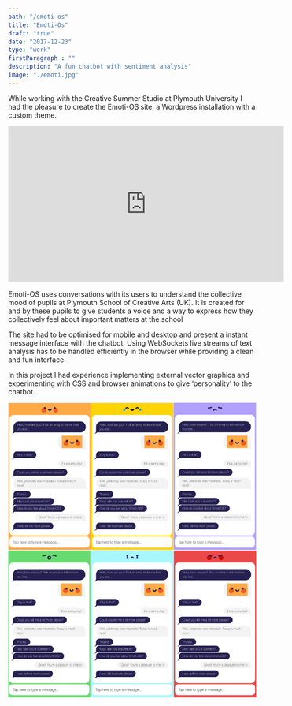 ```yaml
---
path: "/emoti-os"
title: "Emoti-Os"
draft: "true"
date: "2017-12-23"
type: "work"
firstParagraph : ""
description: "A fun chatbot with sentiment analysis"
image: "./emoti.jpg"
---
```


While working with the Creative Summer Studio at Plymouth University I had the pleasure to create the Emoti-OS site, a Wordpress installation with a custom theme.

<iframe width="560" height="315" src="https://www.youtube.com/embed/GnnjwF9W-VM" frameborder="0" allow="autoplay; encrypted-media" allowfullscreen></iframe>

Emoti-OS uses conversations with its users to understand the collective mood of pupils at Plymouth School of Creative Arts (UK). It is created for and by these pupils to give students a voice and a way to express how they collectively feel about important matters at the school

The site had to be optimised for mobile and desktop and present a instant message interface with the chatbot. Using WebSockets live streams of text analysis has to be handled efficiently in the browser while providing a clean and fun interface.

In this project I had experience implementing external vector graphics and experimenting with CSS and browser animations to give ‘personality’ to the chatbot.

![Emoti project Mobile Screenshot](./emoti-1.jpg)